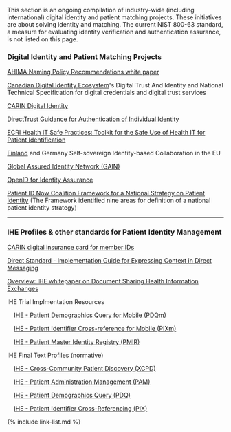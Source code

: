 This section is an ongoing compilation of industry-wide (including international) digital identity and patient matching projects. These initiatives are about solving identity and matching. The current NIST 800-63 standard, a measure for evaluating identity verification and authentication assurance, is not listed on this page.

### Digital Identity and Patient Matching Projects

[AHIMA Naming Policy Recommendations white paper](https://ahima.org/media/blfdriqj/326_21_namingpolicywhitepaper_final.pdf?oid=302787)

[Canadian Digital Identity Ecosystem](https://diacc.ca/trust-framework/)'s Digital Trust And Identity and National Technical Specification for digital credentials and digital trust services

[CARIN Digital Identity](https://www.carinalliance.com/our-work/digitalidentity/)

[DirectTrust Guidance for Authentication of Individual Identity](https://directtrust.app.box.com/s/wr4qa2pqbetxyp78sbtfci5jlzofis67/file/1025491591524)  

[ECRI Health IT Safe Practices: Toolkit for the Safe Use of Health IT for Patient Identification](https://www.ecri.org/Resources/HIT/Patient%20ID/Patient_Identification_Toolkit_final.pdf)

[Finland](https://oikeusministerio.fi/en/-/10623/finland-and-germany-intensify-cooperation-to-promote-digital-identification) and Germany Self-sovereign Identity-based Collaboration in the EU

[Global Assured Identity Network (GAIN)](https://gainforum.org/)

[OpenID for Identity Assurance](https://openid.net/wg/ekyc-ida/) 

[Patient ID Now Coalition Framework for a National Strategy on Patient Identity](https://patientidnow.org/)  (The Framework identified nine areas for definition of a national patient identity strategy)

----

### IHE Profiles & other standards for Patient Identity Management 

[CARIN digital insurance card for member IDs](https://confluence.hl7.org/display/CAR/CARIN+IG+for+Digital+Insurance+Card)  

[Direct Standard - Implementation Guide for Expressing Context in Direct Messaging](https://wiki.directproject.org/wiki/File:Implementation_Guide_for_Expressing_Context_in_Direct_Messaging_v1.1.pdf)  

[Overview: IHE whitepaper on Document Sharing Health Information Exchanges](https://profiles.ihe.net/ITI/HIE-Whitepaper/index.html#5-patient-identity-management)

IHE Trial Implmentation Resources

&nbsp;&nbsp;&nbsp;&nbsp;[IHE - Patient Demographics Query for Mobile (PDQm)](https://profiles.ihe.net/ITI/PDQm/index.html)  

&nbsp;&nbsp;&nbsp;&nbsp;[IHE - Patient Identifier Cross-reference for Mobile (PIXm)](https://profiles.ihe.net/ITI/PIXm/index.html)  

&nbsp;&nbsp;&nbsp;&nbsp;[IHE - Patient Master Identity Registry (PMIR)](https://profiles.ihe.net/ITI/PMIR/index.html)

IHE Final Text Profiles (normative)

&nbsp;&nbsp;&nbsp;&nbsp;[IHE - Cross-Community Patient Discovery (XCPD)](https://profiles.ihe.net/ITI/TF/Volume1/ch-27.html)  

&nbsp;&nbsp;&nbsp;&nbsp;[IHE - Patient Administration Management (PAM)](https://profiles.ihe.net/ITI/TF/Volume1/ch-14.html)

&nbsp;&nbsp;&nbsp;&nbsp;[IHE - Patient Demographics Query (PDQ)](https://profiles.ihe.net/ITI/TF/Volume1/ch-8.html)

&nbsp;&nbsp;&nbsp;&nbsp;[IHE - Patient Identifier Cross-Referencing (PIX)](https://profiles.ihe.net/ITI/TF/Volume1/ch-5.html)  


{% include link-list.md %}

